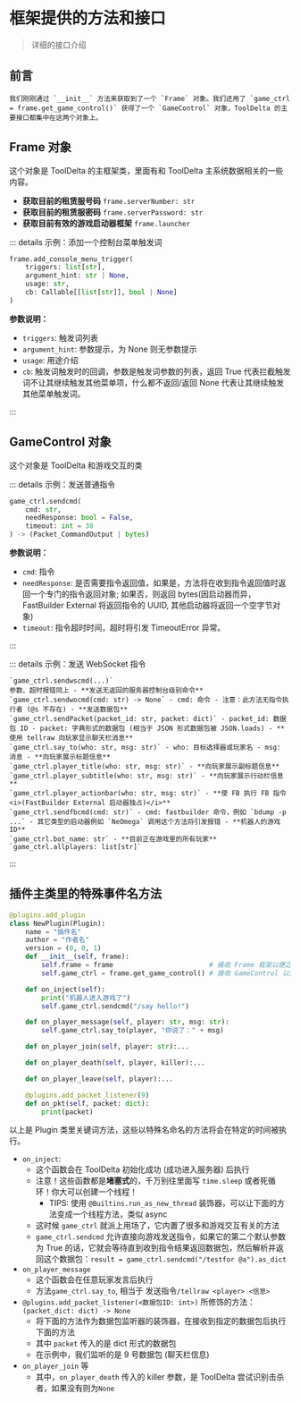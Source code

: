 # 框架提供的方法和接口

> 详细的接口介绍

## 前言

    我们刚刚通过 `__init__` 方法来获取到了一个 `Frame` 对象。我们还用了 `game_ctrl = frame.get_game_control()` 获得了一个 `GameControl` 对象，ToolDelta 的主要接口都集中在这两个对象上。

## Frame 对象

这个对象是 ToolDelta 的主框架类，里面有和 ToolDelta 主系统数据相关的一些内容。

- **获取目前的租赁服号码** `frame.serverNumber: str`
- **获取目前的租赁服密码** `frame.serverPassword: str`
- **获取目前有效的游戏启动器框架** `frame.launcher`

::: details 示例：添加一个控制台菜单触发词

```python
frame.add_console_menu_trigger(
    triggers: list[str],
    argument_hint: str | None,
    usage: str,
    cb: Callable[[list[str]], bool | None]
)
```

**参数说明：**

- `triggers`: 触发词列表
- `argument_hint`: 参数提示，为 None 则无参数提示
- `usage`: 用途介绍
- `cb`: 触发词触发时的回调，参数是触发词参数的列表，返回 True 代表拦截触发词不让其继续触发其他菜单项，什么都不返回/返回 None 代表让其继续触发其他菜单触发词。

:::

## GameControl 对象

这个对象是 ToolDelta 和游戏交互的类

::: details 示例：发送普通指令

```python
game_ctrl.sendcmd(
    cmd: str,
    needResponse: bool = False,
    timeout: int = 30
) -> (Packet_CommandOutput | bytes)
```

**参数说明：**

- `cmd`: 指令
- `needResponse`: 是否需要指令返回值，如果是，方法将在收到指令返回值时返回一个专门的指令返回对象; 如果否，则返回 bytes(因启动器而异，FastBuilder External 将返回指令的 UUID, 其他启动器将返回一个空字节对象)
- `timeout`: 指令超时时间，超时将引发 TimeoutError 异常。

:::

::: details 示例：发送 WebSocket 指令

    `game_ctrl.sendwscmd(...)`
    参数、超时报错同上 - **发送无返回的服务器控制台级别命令**
    `game_ctrl.sendwocmd(cmd: str) -> None` - cmd: 命令 - 注意：此方法无指令执行者 (@s 不存在) - **发送数据包**
    `game_ctrl.sendPacket(packet_id: str, packet: dict)` - packet_id: 数据包 ID - packet: 字典形式的数据包 (相当于 JSON 形式数据包被 JSON.loads) - **使用 tellraw 向玩家显示聊天栏消息**
    `game_ctrl.say_to(who: str, msg: str)` - who: 目标选择器或玩家名 - msg: 消息 - **向玩家展示标题信息**
    `game_ctrl.player_title(who: str, msg: str)` - **向玩家展示副标题信息**
    `game_ctrl.player_subtitle(who: str, msg: str)` - **向玩家展示行动栏信息**
    `game_ctrl.player_actionbar(who: str, msg: str)` - **使 FB 执行 FB 指令<i>(FastBuilder External 启动器独占)</i>**
    `game_ctrl.sendfbcmd(cmd: str)` - cmd: fastbuilder 命令，例如 `bdump -p ...` - 其它类型的启动器例如 `NeOmega` 调用这个方法将引发报错 - **机器人的游戏 ID**
    `game_ctrl.bot_name: str` - **目前正在游戏里的所有玩家**
    `game_ctrl.allplayers: list[str]`
:::

## 插件主类里的特殊事件名方法

```python
@plugins.add_plugin
class NewPlugin(Plugin):
    name = "插件名"
    author = "作者名"
    version = (0, 0, 1)
    def __init__(self, frame):
        self.frame = frame                        # 接收 Frame 框架以便之后使用
        self.game_ctrl = frame.get_game_control() # 接收 GameControl 以便之后使用

    def on_inject(self):
        print("机器人进入游戏了")
        self.game_ctrl.sendcmd("/say hello!")

    def on_player_message(self, player: str, msg: str):
        self.game_ctrl.say_to(player, "你说了：" + msg)

    def on_player_join(self, player: str):...

    def on_player_death(self, player, killer):...

    def on_player_leave(self, player):...

    @plugins.add_packet_listener(9)
    def on_pkt(self, packet: dict):
        print(packet)
```

以上是 Plugin 类里关键词方法，这些以特殊名命名的方法将会在特定的时间被执行。

- `on_inject`:
  - 这个函数会在 ToolDelta 初始化成功 (成功进入服务器) 后执行
  - 注意！这些函数都是**堵塞式**的，千万别往里面写 `time.sleep` 或者死循环！你大可以创建一个线程！
    - TIPS: 使用 `@Builtins.run_as_new_thread` 装饰器，可以让下面的方法变成一个线程方法，类似 async
  - 这时候 `game_ctrl` 就派上用场了，它内置了很多和游戏交互有关的方法
  - `game_ctrl.sendcmd` 允许直接向游戏发送指令，如果它的第二个默认参数为 True 的话，它就会等待直到收到指令结果返回数据包，然后解析并返回这个数据包：`result = game_ctrl.sendcmd("/testfor @a").as_dict`
- `on_player_message`
  - 这个函数会在任意玩家发言后执行
  - 方法`game_ctrl.say_to`, 相当于 发送指令`/tellraw <player> <信息>`
- `@plugins.add_packet_listener(<数据包ID: int>)` 所修饰的方法：`(packet_dict: dict) -> None`
  - 将下面的方法作为数据包监听器的装饰器，在接收到指定的数据包后执行下面的方法
  - 其中 `packet` 传入的是 dict 形式的数据包
  - 在示例中，我们监听的是 9 号数据包 (聊天栏信息)
- `on_player_join` 等
  - 其中，`on_player_death` 传入的 killer 参数，是 ToolDelta 尝试识别击杀者，如果没有则为`None`